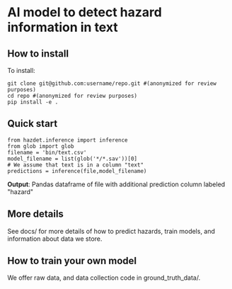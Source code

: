 # AI model to detect hazard information in text

## How to install
To install:
```
git clone git@github.com:username/repo.git #(anonymized for review purposes)
cd repo #(anonymized for review purposes)
pip install -e .   
```
## Quick start
```
from hazdet.inference import inference
from glob import glob
filename = 'bin/text.csv'
model_filename = list(glob('*/*.sav'))[0]
# We assume that text is in a column "text"    
predictions = inference(file,model_filename)
```
**Output**: Pandas dataframe of file with additional prediction column labeled "hazard"
## More details
See docs/ for more details of how to predict hazards, train models, and information about data we store.

## How to train your own model
We offer raw data, and data collection code in ground_truth_data/. 



